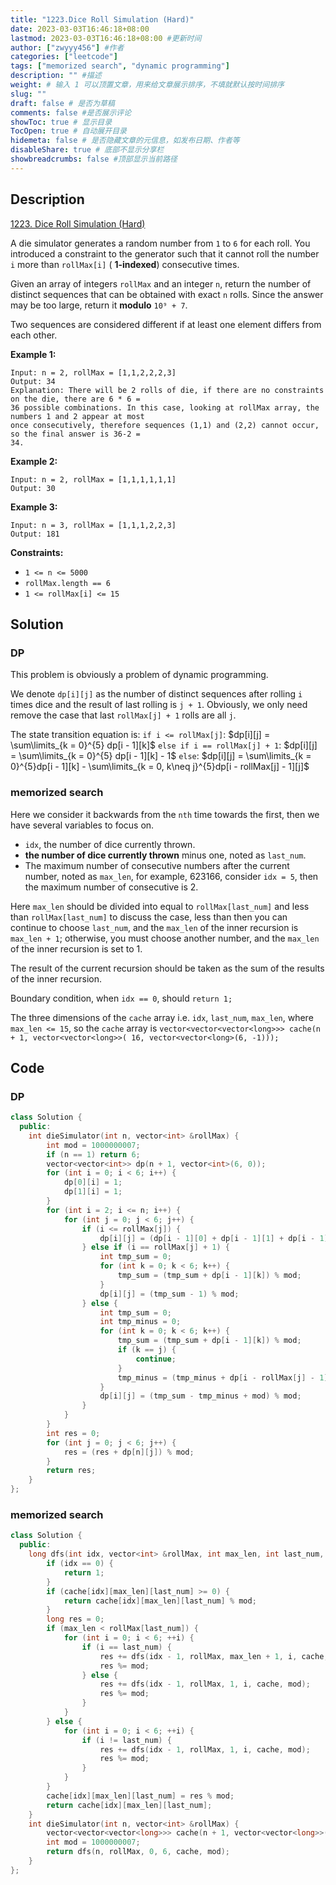 ```yaml
---
title: "1223.Dice Roll Simulation (Hard)"
date: 2023-03-03T16:46:18+08:00
lastmod: 2023-03-03T16:46:18+08:00 #更新时间
author: ["zwyyy456"] #作者
categories: ["leetcode"]
tags: ["memorized search", "dynamic programming"]
description: "" #描述
weight: # 输入 1 可以顶置文章，用来给文章展示排序，不填就默认按时间排序
slug: ""
draft: false # 是否为草稿
comments: false #是否展示评论
showToc: true # 显示目录
TocOpen: true # 自动展开目录
hidemeta: false # 是否隐藏文章的元信息，如发布日期、作者等
disableShare: true # 底部不显示分享栏
showbreadcrumbs: false #顶部显示当前路径
---
```

## Description
[1223. Dice Roll Simulation (Hard)](https://leetcode.com/problems/dice-roll-simulation/)

A die simulator generates a random number from `1` to `6` for each roll. You introduced a constraint
to the generator such that it cannot roll the number `i` more than `rollMax[i]` ( **1-indexed**)
consecutive times.

Given an array of integers `rollMax` and an integer `n`, return the number of distinct sequences
that can be obtained with exact  `n` rolls. Since the answer may be too large, return it **modulo**
`10⁹ + 7`.

Two sequences are considered different if at least one element differs from each other.

**Example 1:**

```
Input: n = 2, rollMax = [1,1,2,2,2,3]
Output: 34
Explanation: There will be 2 rolls of die, if there are no constraints on the die, there are 6 * 6 =
36 possible combinations. In this case, looking at rollMax array, the numbers 1 and 2 appear at most
once consecutively, therefore sequences (1,1) and (2,2) cannot occur, so the final answer is 36-2 =
34.

```

**Example 2:**

```
Input: n = 2, rollMax = [1,1,1,1,1,1]
Output: 30

```

**Example 3:**

```
Input: n = 3, rollMax = [1,1,1,2,2,3]
Output: 181

```

**Constraints:**

- `1 <= n <= 5000`
- `rollMax.length == 6`
- `1 <= rollMax[i] <= 15`

## Solution
### DP
This problem is obviously a problem of dynamic programming.

We denote `dp[i][j]` as the number of distinct sequences after rolling `i` times dice and the result of last rolling is `j + 1`. Obviously, we only need remove the case that last `rollMax[j] + 1` rolls are all `j`.

The state transition equation is:
`if i <= rollMax[j]`: $dp[i][j] = \sum\limits_{k = 0}^{5} dp[i - 1][k]$
`else if i == rollMax[j] + 1`: $dp[i][j] = \sum\limits_{k = 0}^{5} dp[i - 1][k] - 1$
`else`: $dp[i][j] = \sum\limits_{k = 0}^{5}dp[i - 1][k] - \sum\limits_{k = 0, k\neq j}^{5}dp[i - rollMax[j] - 1][j]$

### memorized search
Here we consider it backwards from the `nth` time towards the first, then we have several variables to focus on.
- `idx`, the number of dice currently thrown.
- **the number of dice currently thrown** minus one, noted as `last_num`.
- The maximum number of consecutive numbers after the current number, noted as `max_len`, for example, $623166$, consider `idx = 5`, then the maximum number of consecutive is $2$.

Here `max_len` should be divided into equal to `rollMax[last_num]` and less than `rollMax[last_num]` to discuss the case, less than then you can continue to choose `last_num`, and the `max_len` of the inner recursion is `max_len + 1`; otherwise, you must choose another number, and the `max_len` of the inner recursion is set to 1.

The result of the current recursion should be taken as the sum of the results of the inner recursion.

Boundary condition, when `idx == 0`, should `return 1;`

The three dimensions of the `cache` array i.e. `idx`, `last_num`, `max_len`, where `max_len <= 15`, so the `cache` array is `vector<vector<vector<long>>> cache(n + 1, vector<vector<long>>( 16, vector<vector<long>(6, -1)));`

## Code
### DP
```cpp
class Solution {
  public:
    int dieSimulator(int n, vector<int> &rollMax) {
        int mod = 1000000007;
        if (n == 1) return 6;
        vector<vector<int>> dp(n + 1, vector<int>(6, 0));
        for (int i = 0; i < 6; i++) {
            dp[0][i] = 1;
            dp[1][i] = 1;
        }
        for (int i = 2; i <= n; i++) {
            for (int j = 0; j < 6; j++) {
                if (i <= rollMax[j]) {
                    dp[i][j] = (dp[i - 1][0] + dp[i - 1][1] + dp[i - 1][2] + dp[i - 1][3] + dp[i - 1][4] + dp[i - 1][5]) % mod;
                } else if (i == rollMax[j] + 1) {
                    int tmp_sum = 0;
                    for (int k = 0; k < 6; k++) {
                        tmp_sum = (tmp_sum + dp[i - 1][k]) % mod;
                    }
                    dp[i][j] = (tmp_sum - 1) % mod;
                } else {
                    int tmp_sum = 0;
                    int tmp_minus = 0;
                    for (int k = 0; k < 6; k++) {
                        tmp_sum = (tmp_sum + dp[i - 1][k]) % mod;
                        if (k == j) {
                            continue;
                        }
                        tmp_minus = (tmp_minus + dp[i - rollMax[j] - 1][k]) % mod;
                    }
                    dp[i][j] = (tmp_sum - tmp_minus + mod) % mod;
                }
            }
        }
        int res = 0;
        for (int j = 0; j < 6; j++) {
            res = (res + dp[n][j]) % mod;
        }
        return res;
    }
};
```

### memorized search
```cpp
class Solution {
  public:
    long dfs(int idx, vector<int> &rollMax, int max_len, int last_num, vector<vector<vector<long>>> &cache, int mod) {
        if (idx == 0) {
            return 1;
        }
        if (cache[idx][max_len][last_num] >= 0) {
            return cache[idx][max_len][last_num] % mod;
        }
        long res = 0;
        if (max_len < rollMax[last_num]) {
            for (int i = 0; i < 6; ++i) {
                if (i == last_num) {
                    res += dfs(idx - 1, rollMax, max_len + 1, i, cache, mod);
                    res %= mod;
                } else {
                    res += dfs(idx - 1, rollMax, 1, i, cache, mod);
                    res %= mod;
                }
            }
        } else {
            for (int i = 0; i < 6; ++i) {
                if (i != last_num) {
                    res += dfs(idx - 1, rollMax, 1, i, cache, mod);
                    res %= mod;
                }
            }
        }
        cache[idx][max_len][last_num] = res % mod;
        return cache[idx][max_len][last_num];
    }
    int dieSimulator(int n, vector<int> &rollMax) {
        vector<vector<vector<long>>> cache(n + 1, vector<vector<long>>(16, vector<long>(6, -1)));
        int mod = 1000000007;
        return dfs(n, rollMax, 0, 6, cache, mod);
    }
};
```